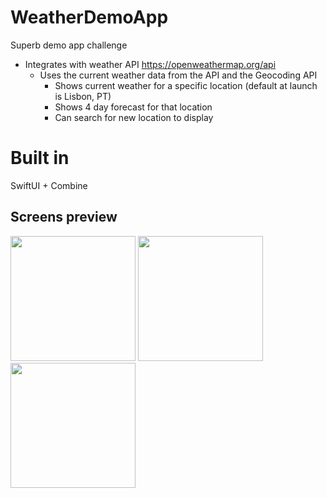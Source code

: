 # WeatherDemoApp

Superb demo app challenge

  - Integrates with weather API https://openweathermap.org/api 
    - Uses the current weather data from the API and the Geocoding API
      - Shows current weather for a specific location (default at launch is Lisbon, PT)
      - Shows 4 day forecast for that location
      - Can search for new location to display

# Built in
SwiftUI + Combine

## Screens preview
<img src="http://tinyimg.io/i/iE7KZVg.PNG" width="200"> <img src="http://tinyimg.io/i/f8vwajO.PNG" width="200"> <img src="http://tinyimg.io/i/YuVFUlD.PNG" width="200">
